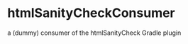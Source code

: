 htmlSanityCheckConsumer
=======================

a (dummy) consumer of the htmlSanityCheck Gradle plugin
